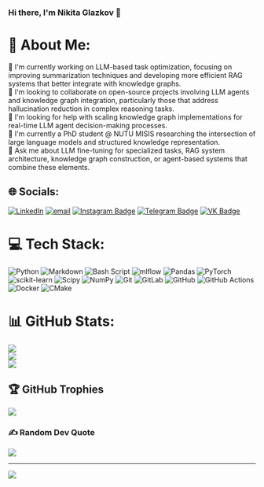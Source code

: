 ### Hi there, I'm Nikita Glazkov 👋

# 💫 About Me:
🔭 I'm currently working on LLM-based task optimization, focusing on improving summarization techniques and developing more efficient RAG systems that better integrate with knowledge graphs.<br>👯 I'm looking to collaborate on open-source projects involving LLM agents and knowledge graph integration, particularly those that address hallucination reduction in complex reasoning tasks.<br>🤝 I'm looking for help with scaling knowledge graph implementations for real-time LLM agent decision-making processes.<br>🌱 I'm currently a PhD student @ NUTU MISIS researching the intersection of large language models and structured knowledge representation.<br>💬 Ask me about LLM fine-tuning for specialized tasks, RAG system architecture, knowledge graph construction, or agent-based systems that combine these elements.


## 🌐 Socials:
[![LinkedIn](https://img.shields.io/badge/LinkedIn-%230077B5.svg?logo=linkedin&logoColor=white)](https://linkedin.com/in/linkedin.com/in/nikita-glazkov-b8a1b324a) [![email](https://img.shields.io/badge/Email-D14836?logo=gmail&logoColor=white)](mailto:zitrnik@gmail.com) [![Instagram Badge](https://img.shields.io/badge/-Instagram-e4405f?logo=Instagram&logoColor=white)](https://instagram.com/zitrnika/) [![Telegram Badge](https://img.shields.io/badge/-Telegram-0088cc?logo=Telegram&logoColor=white)](https://t.me/zitrnika) [![VK Badge](https://img.shields.io/badge/-VK-0088cc?logo=vk&logoColor=white)](https://vk.com/nglazkoff)

# 💻 Tech Stack:
![Python](https://img.shields.io/badge/python-3670A0?style=flat&logo=python&logoColor=ffdd54) ![Markdown](https://img.shields.io/badge/markdown-%23000000.svg?style=flat&logo=markdown&logoColor=white) ![Bash Script](https://img.shields.io/badge/bash_script-%23121011.svg?style=flat&logo=gnu-bash&logoColor=white) ![mlflow](https://img.shields.io/badge/mlflow-%23d9ead3.svg?style=flat&logo=numpy&logoColor=blue) ![Pandas](https://img.shields.io/badge/pandas-%23150458.svg?style=flat&logo=pandas&logoColor=white) ![PyTorch](https://img.shields.io/badge/PyTorch-%23EE4C2C.svg?style=flat&logo=PyTorch&logoColor=white) ![scikit-learn](https://img.shields.io/badge/scikit--learn-%23F7931E.svg?style=flat&logo=scikit-learn&logoColor=white) ![Scipy](https://img.shields.io/badge/SciPy-%230C55A5.svg?style=flat&logo=scipy&logoColor=%white) ![NumPy](https://img.shields.io/badge/numpy-%23013243.svg?style=flat&logo=numpy&logoColor=white) ![Git](https://img.shields.io/badge/git-%23F05033.svg?style=flat&logo=git&logoColor=white) ![GitLab](https://img.shields.io/badge/gitlab-%23181717.svg?style=flat&logo=gitlab&logoColor=white) ![GitHub](https://img.shields.io/badge/github-%23121011.svg?style=flat&logo=github&logoColor=white) ![GitHub Actions](https://img.shields.io/badge/github%20actions-%232671E5.svg?style=flat&logo=githubactions&logoColor=white) ![Docker](https://img.shields.io/badge/docker-%230db7ed.svg?style=flat&logo=docker&logoColor=white) ![CMake](https://img.shields.io/badge/CMake-%23008FBA.svg?style=flat&logo=cmake&logoColor=white)
# 📊 GitHub Stats:
![](https://github-readme-stats.vercel.app/api?username=Glazkoff&theme=monokai&hide_border=false&include_all_commits=true&count_private=true)<br/>
![](https://nirzak-streak-stats.vercel.app/?user=Glazkoff&theme=monokai&hide_border=false)<br/>
![](https://github-readme-stats.vercel.app/api/top-langs/?username=Glazkoff&theme=monokai&hide_border=false&include_all_commits=true&count_private=true&layout=compact)

## 🏆 GitHub Trophies
![](https://github-profile-trophy.vercel.app/?username=Glazkoff&theme=monokai&no-frame=false&no-bg=true&margin-w=4)

### ✍️ Random Dev Quote
![](https://quotes-github-readme.vercel.app/api?type=horizontal&theme=dark)

---
[![](https://visitcount.itsvg.in/api?id=Glazkoff&icon=10&color=0)](https://visitcount.itsvg.in)

<!-- Proudly created with GPRM ( https://gprm.itsvg.in ) -->

